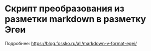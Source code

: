 # Скрипт преобразования из разметки markdown в разметку Эгеи

Подробнее:
https://blog.fossko.ru/all/markdown-v-format-egei/